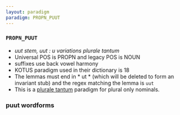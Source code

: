 ```yaml
---
layout: paradigm
paradigm: PROPN_PUUT
---
```

### ` PROPN_PUUT `

* _uut stem, uut : u variations plurale tantum_
* Universal POS is PROPN and legacy POS is NOUN
* suffixes use back vowel harmony
* KOTUS paradigm used in their dictionary is 18
* The lemmas must end in * ut * (which will be deleted to form an invariant stub) and the regex matching the lemma is ` uut `
* This is a [plurale tantum](https://en.wikipedia.org/wiki/Plurale_tantum) paradigm for plural only nominals.

### puut wordforms


